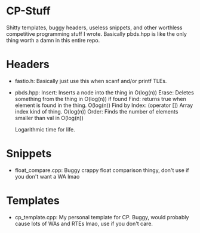 # CP-Stuff
Shitty templates, buggy headers, useless snippets, and other worthless competitive programming stuff I wrote.
Basically pbds.hpp is like the only thing worth a damn in this entire repo.

# Headers

- fastio.h: Basically just use this when scanf and/or printf TLEs.

- pbds.hpp:
	Insert: Inserts a node into the thing in O(log(n))
	Erase: Deletes something from the thing in O(log(n)) if found
	Find: returns true when element is found in the thing. O(log(n))
	Find by Index: (operator []) Array index kind of thing. O(log(n))
	Order: Finds the number of elements smaller than val in O(log(n))

	Logarithmic time for life.
	
# Snippets

- float_compare.cpp: Buggy crappy float comparison thingy, don't use if you don't want a WA lmao

# Templates

- cp_template.cpp: My personal template for CP. Buggy, would probably cause lots of WAs and RTEs lmao, use if you don't care.
